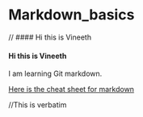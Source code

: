 Markdown_basics
===============
// #### Hi this is Vineeth
#### Hi this is Vineeth
I am learning Git markdown.

<!-- [this is a link](link address) -->

[Here is the cheat sheet for markdown](https://github.com/adam-p/markdown-here/wiki/Markdown-Cheatsheet)

//This is verbatim
